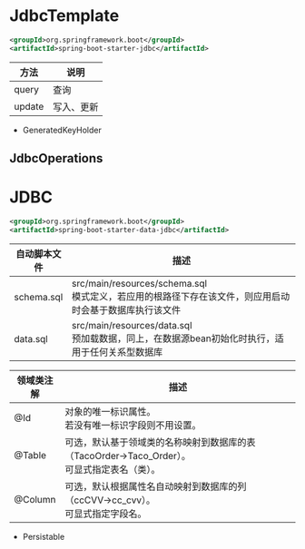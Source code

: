 # JdbcTemplate

```xml
<groupId>org.springframework.boot</groupId>
<artifactId>spring-boot-starter-jdbc</artifactId>
```

| 方法   | 说明       |
| ------ | ---------- |
| query  | 查询       |
| update | 写入、更新 |

- GeneratedKeyHolder

## JdbcOperations

# JDBC


```xml
<groupId>org.springframework.boot</groupId>
<artifactId>spring-boot-starter-data-jdbc</artifactId>
```

<table>
	<thead>
		<tr>
			<th width="12%">自动脚本文件</th>
			<th width="88%">描述</th>
		</tr>
	</thead>
	<tbody>
		<tr>
			<td>schema.sql</td>
			<td>src/main/resources/schema.sql
				<br />模式定义，若应用的根路径下存在该文件，则应用启动时会基于数据库执行该文件
			</td>
		</tr>
		<tr>
			<td>data.sql</td>
			<td>src/main/resources/data.sql
				<br />预加载数据，同上，在数据源bean初始化时执行，适用于任何关系型数据库
			</td>
		</tr>
	</tbody>
</table>
<table>
	<thead>
		<tr>
			<th width="12%">领域类注解</th>
			<th width="88%">描述</th>
		</tr>
	</thead>
	<tbody>
		<tr>
			<td>@Id</td>
			<td>对象的唯一标识属性。
				<br />若没有唯一标识字段则不用设置。
			</td>
		</tr>
		<tr>
			<td>@Table</td>
			<td>可选，默认基于领域类的名称映射到数据库的表（TacoOrder&rarr;Taco_Order）。
				<br />可显式指定表名（类）。
			</td>
		</tr>
		<tr>
			<td>@Column</td>
			<td>可选，默认根据属性名自动映射到数据库的列（ccCVV&rarr;cc_cvv）。
				<br />可显式指定字段名。
			</td>
		</tr>
	</tbody>
</table>


- Persistable

